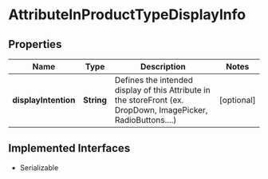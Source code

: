 

# AttributeInProductTypeDisplayInfo


## Properties

| Name | Type | Description | Notes |
|------------ | ------------- | ------------- | -------------|
|**displayIntention** | **String** | Defines the intended display of this Attribute in the storeFront (ex. DropDown, ImagePicker, RadioButtons....) |  [optional] |


## Implemented Interfaces

* Serializable


